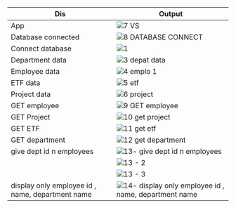 |Dis|Output|
|----------|-----------|
|App|![7 VS](https://github.com/user-attachments/assets/f600f58d-e505-43e0-9731-9d1bc066de6e)|
|Database connected|![8 DATABASE CONNECT](https://github.com/user-attachments/assets/1c4c5dc7-ef47-4531-a7d4-8eb337cec3ab)|
|Connect database|![1](https://github.com/user-attachments/assets/5f380424-9606-451d-8e54-0b63abd14618)|
|Department data|![3 depat data](https://github.com/user-attachments/assets/8685c499-ad01-4dbc-9eb8-1925fd3d3377)|
|Employee data|![4 emplo 1](https://github.com/user-attachments/assets/ffd7f506-41aa-46c4-bc74-185e6a628828)|
|ETF data|![5 etf](https://github.com/user-attachments/assets/db390977-1de4-4622-baf7-19cd7996322b)|
|Project data|![6 project](https://github.com/user-attachments/assets/88c5e6d5-e69d-49b6-af7f-91152e5ad13b)|
|GET employee|![9 GET employee](https://github.com/user-attachments/assets/2cf9b76e-0b50-419e-abe7-df16b5763ec4)|
|GET Project|![10 get project](https://github.com/user-attachments/assets/c1e17035-324f-4f61-a059-b5d327fdd7db)|
|GET ETF|![11 get etf](https://github.com/user-attachments/assets/db61aa5e-d49a-4516-a6ee-16e2adcb0e96)|
|GET department|![12 get department](https://github.com/user-attachments/assets/2bd10b0a-c6e9-475d-a0c5-89ba3a2060bf)|
|give dept id n employees|![13- give dept id n employees ](https://github.com/user-attachments/assets/bc8e66e3-0205-4c2b-afe8-6b8590787336)|
||![13 - 2](https://github.com/user-attachments/assets/be6952c7-8768-4bd3-8a7c-af7cf3e512d7)|
||![13 - 3](https://github.com/user-attachments/assets/5b45c2e3-43df-439a-884d-b0ed336d45f7)|
|display only employee id , name, department name|![14- display only employee id , name, department name](https://github.com/user-attachments/assets/0161fe65-2219-4ef0-a6c6-8853e52b4e50)|



